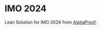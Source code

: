 # IMO 2024

Lean Solution for IMO 2024 from [AlphaProof](https://storage.googleapis.com/deepmind-media/DeepMind.com/Blog/imo-2024-solutions/index.html).